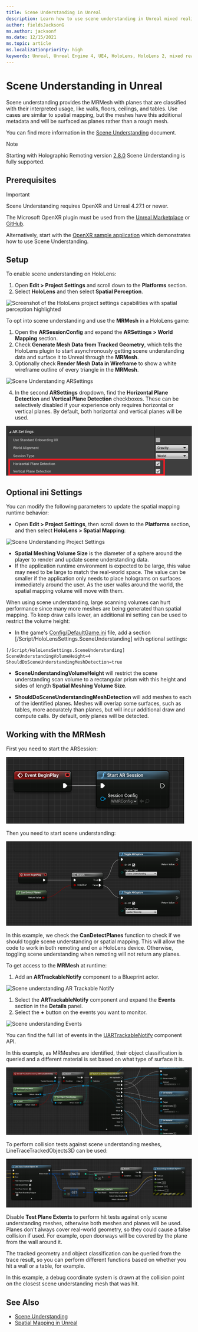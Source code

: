 ```yaml
---
title: Scene Understanding in Unreal
description: Learn how to use scene understanding in Unreal mixed reality applications for HoloLens devices.
author: fieldsJacksonG
ms.author: jacksonf
ms.date: 12/15/2021
ms.topic: article
ms.localizationpriority: high
keywords: Unreal, Unreal Engine 4, UE4, HoloLens, HoloLens 2, mixed reality, development, features, documentation, guides, holograms, scene understanding, spatial mapping, mixed reality headset, windows mixed reality headset, virtual reality headset
---
```



# Scene Understanding in Unreal
Scene understanding provides the MRMesh with planes that are classified with their interpreted usage, like walls, floors, ceilings, and tables.  Use cases are similar to spatial mapping, but the meshes have this additional metadata and will be surfaced as planes rather than a rough mesh.

You can find more information in the [Scene Understanding](../../design/scene-understanding.md) document.

> [!NOTE]
> Starting with Holographic Remoting version [2.8.0](../native/holographic-remoting-version-history.md#v2.8.0) Scene Understanding is fully supported.

## Prerequisites
> [!IMPORTANT] 
> Scene Understanding requires OpenXR and Unreal 4.27.1 or newer.

The Microsoft OpenXR plugin must be used from the [Unreal Marketplace](https://www.unrealengine.com/marketplace/en-US/product/ef8930ca860148c498b46887da196239) or [GitHub](https://github.com/microsoft/Microsoft-OpenXR-Unreal/releases).

Alternatively, start with the [OpenXR sample application](https://github.com/microsoft/Microsoft-OpenXR-Unreal) which demonstrates how to use Scene Understanding.


## Setup
To enable scene understanding on HoloLens:
1. Open **Edit > Project Settings** and scroll down to the **Platforms** section.    
1. Select **HoloLens** and then select **Spatial Perception**.

![Screenshot of the HoloLens project settings capabilities with spatial perception highlighted](images/unreal-spatial-mapping-img-01.png)

To opt into scene understanding and use the **MRMesh** in a HoloLens game:
1. Open the **ARSessionConfig** and expand the **ARSettings > World Mapping** section. 
2. Check **Generate Mesh Data from Tracked Geometry**, which tells the HoloLens plugin to start asynchronously getting scene understanding data and surface it to Unreal through the **MRMesh**. 
3. Optionally check **Render Mesh Data in Wireframe** to show a white wireframe outline of every triangle in the **MRMesh**. 

![Scene Understanding ARSettings](images/unreal-spatialmapping-arsettings.PNG)

4. In the second **ARSettings** dropdown, find the **Horizontal Plane Detection** and **Vertical Plane Detection** checkboxes.  These can be selectively disabled if your experience only requires horizontal or vertical planes.  By default, both horizontal and vertical planes will be used.

![Scene Understanding plane detection](images/unreal-sceneunderstanding-arsettings-planes.png)


## Optional ini Settings
You can modify the following parameters to update the spatial mapping runtime behavior:

- Open **Edit > Project Settings**, then scroll down to the **Platforms** section, and then select **HoloLens > Spatial Mapping**: 

![Scene Understanding Project Settings](images/unreal-spatialmapping-projectsettings.PNG)

- **Spatial Meshing Volume Size** is the diameter of a sphere around the player to render and update scene understanding data.
- If the application runtime environment is expected to be large, this value may need to be large to match the real-world space. The value can be smaller if the application only needs to place holograms on surfaces immediately around the user. As the user walks around the world, the spatial mapping volume will move with them.
    
When using scene understanding, large scanning volumes can hurt performance since many more meshes are being generated than spatial mapping.  To keep draw calls lower, an additional ini setting can be used to restrict the volume height:

- In the game's [Config/DefaultGame.ini](https://github.com/microsoft/Microsoft-OpenXR-Unreal/blob/076a5defe01e08360f382b2498d17708c00b85bf/MsftOpenXRGame/Config/DefaultGame.ini#L13) file, add a section [/Script/HoloLensSettings.SceneUnderstanding] with optional settings:

```
[/Script/HoloLensSettings.SceneUnderstanding]
SceneUnderstandingVolumeHeight=4
ShouldDoSceneUnderstandingMeshDetection=true
```
- **SceneUnderstandingVolumeHeight** will restrict the scene understanding scan volume to a rectangular prism with this height and sides of length **Spatial Meshing Volume Size**.

- **ShouldDoSceneUnderstandingMeshDetection** will add meshes to each of the identified planes.  Meshes will overlap some surfaces, such as tables, more accurately than planes, but will incur additional draw and compute calls.  By default, only planes will be detected.


## Working with the MRMesh
First you need to start the ARSession:

![Blueprint starting the ARSession](images/unreal-sceneunderstanding-startarsession.png)

Then you need to start scene understanding:

![Blueprint of the ToggleARCapture function with scene understanding and spatial mapping](images/unreal-sceneunderstanding-togglearcapture.png)

In this example, we check the **CanDetectPlanes** function to check if we should toggle scene understanding or spatial mapping.  This will allow the code to work in both remoting and on a HoloLens device.  Otherwise, toggling scene understanding when remoting will not return any planes.

To get access to the **MRMesh** at runtime:
1. Add an **ARTrackableNotify** component to a Blueprint actor. 

![Scene understanding AR Trackable Notify](images/unreal-spatialmapping-artrackablenotify.PNG)

1. Select the **ARTrackableNotify** component and expand the **Events** section in the **Details** panel. 
1. Select the **+** button on the events you want to monitor. 

![Scene understanding Events](images/unreal-spatialmapping-events.PNG)

You can find the full list of events in the [UARTrackableNotify](https://docs.unrealengine.com/4.27/API/Runtime/AugmentedReality/UARTrackableNotifyComponent/index.html) component API.

In this example, as MRMeshes are identified, their object classification is queried and a different material is set based on what type of surface it is.

![Scene understanding add tracked geometry](images/unreal-sceneunderstanding-setmaterial.png)

To perform collision tests against scene understanding meshes, LineTraceTrackedObjects3D can be used:

![Scene understanding line trace collision detection](images/unreal-sceneunderstanding-linetrace.png)

Disable **Test Plane Extents** to perform hit tests against only scene understanding meshes, otherwise both meshes and planes will be used.  Planes don't always cover real-world geometry, so they could cause a false collision if used.  For example, open doorways will be covered by the plane from the wall around it.  

The tracked geometry and object classification can be queried from the trace result, so you can perform different functions based on whether you hit a wall or a table, for example.

In this example, a debug coordinate system is drawn at the collision point on the closest scene understanding mesh that was hit.

## See Also
* [Scene Understanding](../../design/scene-understanding.md)
* [Spatial Mapping in Unreal](./unreal-spatial-mapping.md)

